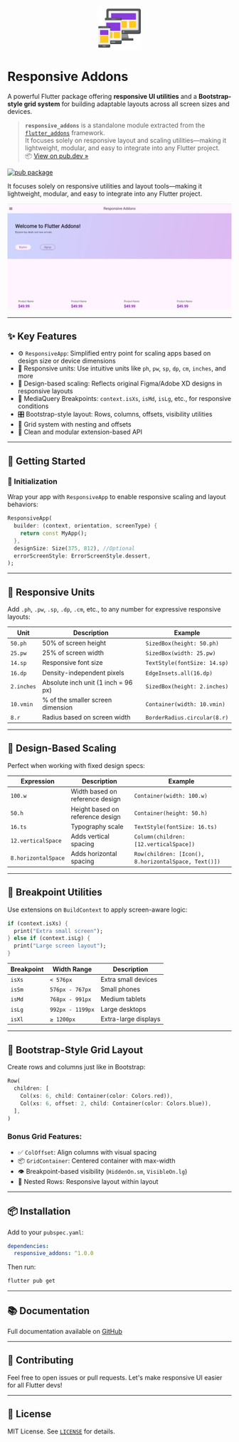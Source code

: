 <div align="center">
  <img src="https://raw.githubusercontent.com/arrahmanbd/responsive_addons/master/images/icon.png" width="100" alt="Package Logo"/>
</div>

# Responsive Addons


A powerful Flutter package offering **responsive UI utilities** and a **Bootstrap-style grid system** for building adaptable layouts across all screen sizes and devices.

> **`responsive_addons`** is a standalone module extracted from the [`flutter_addons`](https://github.com/arrahmanbd/flutter_addons) framework.  
> It focuses solely on responsive layout and scaling utilities—making it lightweight, modular, and easy to integrate into any Flutter project.  
> 📦 [View on pub.dev »](https://pub.dev/packages/flutter_addons)


[![pub package](https://img.shields.io/pub/v/flutter_addons.svg)](https://pub.dev/packages/flutter_addons)

It focuses solely on responsive utilities and layout tools—making it lightweight, modular, and easy to integrate into any Flutter project.

<p align="center">
  <img src="https://raw.githubusercontent.com/arrahmanbd/responsive_addons/master/images/screenshot.png" width="600" alt="Responsive Grid Example"/>
</p>

---

## ✨ Key Features

- ⚙️ `ResponsiveApp`: Simplified entry point for scaling apps based on design size or device dimensions
- 📐 Responsive units: Use intuitive units like `ph`, `pw`, `sp`, `dp`, `cm`, `inches`, and more
- 📏 Design-based scaling: Reflects original Figma/Adobe XD designs in responsive layouts
- 💬 MediaQuery Breakpoints: `context.isXs`, `isMd`, `isLg`, etc., for responsive conditions
- 🎛 Bootstrap-style layout: Rows, columns, offsets, visibility utilities
- 🧱 Grid system with nesting and offsets
- 🎨 Clean and modular extension-based API

---

## 🚀 Getting Started

### 🔧 Initialization

Wrap your app with `ResponsiveApp` to enable responsive scaling and layout behaviors:

```dart
ResponsiveApp(
  builder: (context, orientation, screenType) {
    return const MyApp();
  },
  designSize: Size(375, 812), //Optional
  errorScreenStyle: ErrorScreenStyle.dessert,
);
````

---

## 📐 Responsive Units

Add `.ph`, `.pw`, `.sp`, `.dp`, `.cm`, etc., to any number for expressive responsive layouts:

| Unit       | Description                         | Example                      |
| ---------- | ----------------------------------- | ---------------------------- |
| `50.ph`    | 50% of screen height                | `SizedBox(height: 50.ph)`    |
| `25.pw`    | 25% of screen width                 | `SizedBox(width: 25.pw)`     |
| `14.sp`    | Responsive font size                | `TextStyle(fontSize: 14.sp)` |
| `16.dp`    | Density-independent pixels          | `EdgeInsets.all(16.dp)`      |
| `2.inches` | Absolute inch unit (1 inch = 96 px) | `SizedBox(height: 2.inches)` |
| `10.vmin`  | % of the smaller screen dimension   | `Container(width: 10.vmin)`  |
| `8.r`      | Radius based on screen width        | `BorderRadius.circular(8.r)` |

---

## 📏 Design-Based Scaling

Perfect when working with fixed design specs:

| Expression          | Description                      | Example                                              |
| ------------------- | -------------------------------- | ---------------------------------------------------- |
| `100.w`             | Width based on reference design  | `Container(width: 100.w)`                            |
| `50.h`              | Height based on reference design | `Container(height: 50.h)`                            |
| `16.ts`             | Typography scale                 | `TextStyle(fontSize: 16.ts)`                         |
| `12.verticalSpace`  | Adds vertical spacing            | `Column(children: [12.verticalSpace])`               |
| `8.horizontalSpace` | Adds horizontal spacing          | `Row(children: [Icon(), 8.horizontalSpace, Text()])` |

---

## 🧩 Breakpoint Utilities

Use extensions on `BuildContext` to apply screen-aware logic:

```dart
if (context.isXs) {
  print("Extra small screen");
} else if (context.isLg) {
  print("Large screen layout");
}
```

| Breakpoint | Width Range      | Description          |
| ---------- | ---------------- | -------------------- |
| `isXs`     | `< 576px`        | Extra small devices  |
| `isSm`     | `576px - 767px`  | Small phones         |
| `isMd`     | `768px - 991px`  | Medium tablets       |
| `isLg`     | `992px - 1199px` | Large desktops       |
| `isXl`     | `≥ 1200px`       | Extra-large displays |

---

## 🧱 Bootstrap-Style Grid Layout

Create rows and columns just like in Bootstrap:

```dart
Row(
  children: [
    Col(xs: 6, child: Container(color: Colors.red)),
    Col(xs: 6, offset: 2, child: Container(color: Colors.blue)),
  ],
)
```

### Bonus Grid Features:

* ✅ `ColOffset`: Align columns with visual spacing
* 📦 `GridContainer`: Centered container with max-width
* 👁️ Breakpoint-based visibility (`HiddenOn.sm`, `VisibleOn.lg`)
* 🔁 Nested Rows: Responsive layout within layout

---

## 📦 Installation

Add to your `pubspec.yaml`:

```yaml
dependencies:
  responsive_addons: ^1.0.0
```

Then run:

```sh
flutter pub get
```

---

## 📚 Documentation

Full documentation available on [GitHub](https://github.com/arrahmanbd/responsive_addons#readme) 

---

## 🤝 Contributing

Feel free to open issues or pull requests. Let's make responsive UI easier for all Flutter devs!

---

## 📄 License

MIT License. See [`LICENSE`](./LICENSE) for details.

